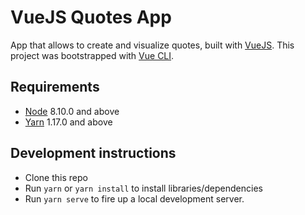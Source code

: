 # VueJS Quotes App

App that allows to create and visualize quotes, built with [VueJS](https://vuejs.org/). This project was bootstrapped with [Vue CLI](https://cli.vuejs.org/).

## Requirements

- [Node](https://nodejs.org/) 8.10.0 and above
- [Yarn](https://yarnpkg.com/) 1.17.0 and above

## Development instructions

- Clone this repo
- Run `yarn` or `yarn install` to install libraries/dependencies
- Run `yarn serve` to fire up a local development server.
